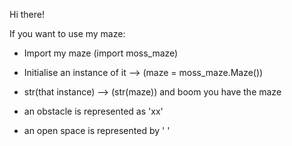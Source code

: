 Hi there!

If you want to use my maze:
* Import my maze (import moss_maze)
* Initialise an instance of it --> (maze = moss_maze.Maze())
* str(that instance) --> (str(maze))
and boom you have the maze

* an obstacle is represented as 'xx'
* an open space is represented by '  '